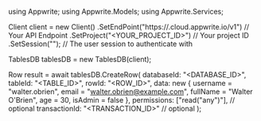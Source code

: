 using Appwrite;
using Appwrite.Models;
using Appwrite.Services;

Client client = new Client()
    .SetEndPoint("https://<REGION>.cloud.appwrite.io/v1") // Your API Endpoint
    .SetProject("<YOUR_PROJECT_ID>") // Your project ID
    .SetSession(""); // The user session to authenticate with

TablesDB tablesDB = new TablesDB(client);

Row result = await tablesDB.CreateRow(
    databaseId: "<DATABASE_ID>",
    tableId: "<TABLE_ID>",
    rowId: "<ROW_ID>",
    data: new {
        username = "walter.obrien",
        email = "walter.obrien@example.com",
        fullName = "Walter O'Brien",
        age = 30,
        isAdmin = false
    },
    permissions: ["read("any")"], // optional
    transactionId: "<TRANSACTION_ID>" // optional
);